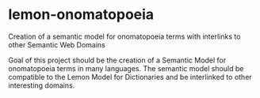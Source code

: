 # lemon-onomatopoeia
Creation of a semantic model for onomatopoeia terms with interlinks to other Semantic Web Domains

Goal of this project should be the creation of a Semantic Model for onomatopoeia terms in many languages.
The semantic model should be compatible to the Lemon Model for Dictionaries and be interlinked to other interesting domains.
